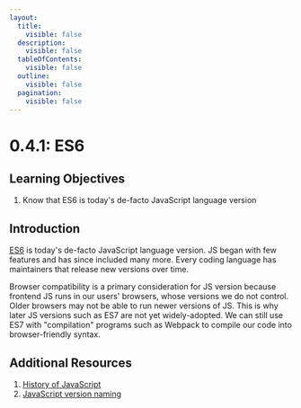 ```yaml
---
layout:
  title:
    visible: false
  description:
    visible: false
  tableOfContents:
    visible: false
  outline:
    visible: false
  pagination:
    visible: false
---
```


# 0.4.1: ES6

## Learning Objectives

1. Know that ES6 is today's de-facto JavaScript language version

## Introduction

[ES6](https://www.w3schools.com/js/js\_es6.asp) is today's de-facto JavaScript language version. JS began with few features and has since included many more. Every coding language has maintainers that release new versions over time.

Browser compatibility is a primary consideration for JS version because frontend JS runs in our users' browsers, whose versions we do not control. Older browsers may not be able to run newer versions of JS. This is why later JS versions such as ES7 are not yet widely-adopted. We can still use ES7 with "compilation" programs such as Webpack to compile our code into browser-friendly syntax.

## Additional Resources

1. [History of JavaScript](https://auth0.com/blog/a-brief-history-of-javascript/)
2. [JavaScript version naming](https://flaviocopes.com/ecmascript/)
